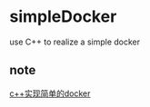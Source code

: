 # simpleDocker
use C++ to realize a simple docker

## note 

[c++实现简单的docker](https://shimo.im/doc/jvF3sENVTJgPa3rF?r=ZDJ7Y2/)
